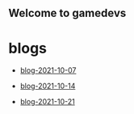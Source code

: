 ## Welcome to gamedevs


# blogs


- [blog-2021-10-07](https://albgei.github.io/gamedevs/blog-2021-10-07)

- [blog-2021-10-14](https://albgei.github.io/gamedevs/blog-2021-10-14)

- [blog-2021-10-21](https://albgei.github.io/gamedevs/blog-2021-10-21)


